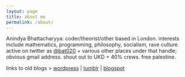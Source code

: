 ```yaml
---
layout: page
title: about me
permalink: /about/
---
```


Anindya Bhattacharyya: coder/theorist/other based in London. interests include mathematics, programming, philosophy, socialism, rave culture. active on twitter as [@bat020](https://twitter.com/bat020) + various other places under that handle; obvious gmail address. shout out to UKD + 40% crews. free palestine.

links to old blogs > [wordpress](https://bat020.com/) \| [tumblr](https://bat020.tumblr.com/) \| [blogspot](https://bat.blogspot.com/)
